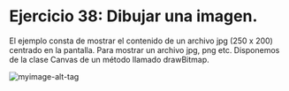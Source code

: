 
# Ejercicio 38: Dibujar una imagen.
El ejemplo consta de mostrar el contenido de un archivo jpg (250 x 200) centrado en la pantalla.
Para mostrar un archivo jpg, png etc. Disponemos de la clase Canvas de un método llamado drawBitmap.


 ![myimage-alt-tag](https://github.com/wendysoto/Ejercicios_Android/blob/master/capturas/38.jpeg) 
 






